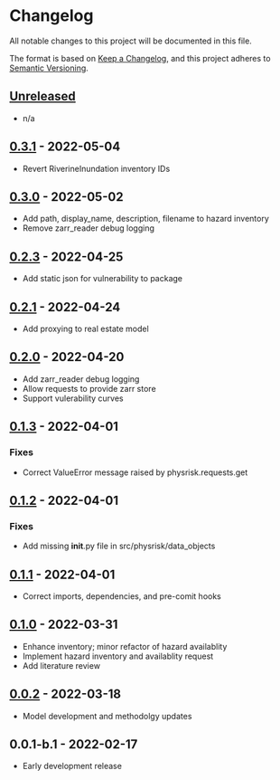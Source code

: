 # Changelog

All notable changes to this project will be documented in this file.

The format is based on [Keep a Changelog](https://keepachangelog.com/en/1.0.0/),
and this project adheres to [Semantic Versioning](https://semver.org/spec/v2.0.0.html).

## [Unreleased]

- n/a

## [0.3.1] - 2022-05-04

- Revert RiverineInundation inventory IDs

## [0.3.0] - 2022-05-02

- Add path, display_name, description, filename to hazard inventory
- Remove zarr_reader debug logging

## [0.2.3] - 2022-04-25

- Add static json for vulnerability to package

## [0.2.1] - 2022-04-24

- Add proxying to real estate model

## [0.2.0] - 2022-04-20

- Add zarr_reader debug logging
- Allow requests to provide zarr store
- Support vulerability curves

## [0.1.3] - 2022-04-01

### Fixes
- Correct ValueError message raised by physrisk.requests.get

## [0.1.2] - 2022-04-01

### Fixes
- Add missing __init__.py file in src/physrisk/data_objects

## [0.1.1] - 2022-04-01

- Correct imports, dependencies, and pre-comit hooks

## [0.1.0] - 2022-03-31

- Enhance inventory; minor refactor of hazard availablity
- Implement hazard inventory and availablity request
- Add literature review

## [0.0.2] - 2022-03-18

- Model development and methodolgy updates

## 0.0.1-b.1 - 2022-02-17

- Early development release


[Unreleased]: https://github.com/os-climate/physrisk/compare/v0.3.1...HEAD
[0.3.1]: https://github.com/os-climate/physrisk/compare/v0.3.0...v0.3.1
[0.3.0]: https://github.com/os-climate/physrisk/compare/v0.2.3...v0.3.0
[0.2.3]: https://github.com/os-climate/physrisk/compare/v0.2.1...v0.2.3
[0.2.1]: https://github.com/os-climate/physrisk/compare/v0.2.0...v0.2.1
[0.2.0]: https://github.com/os-climate/physrisk/compare/v0.1.3...v0.2.0
[0.1.3]: https://github.com/os-climate/physrisk/compare/v0.1.2...v0.1.3
[0.1.2]: https://github.com/os-climate/physrisk/compare/v0.1.1...v0.1.2
[0.1.1]: https://github.com/os-climate/physrisk/compare/v0.1.0...v0.1.1
[0.1.0]: https://github.com/os-climate/physrisk/compare/v0.0.2...v0.1.0
[0.0.2]: https://github.com/os-climate/physrisk/compare/v0.0.1-b.1...v0.0.2
